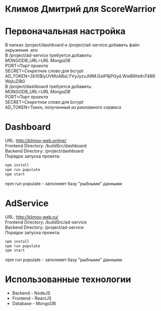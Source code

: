 # Климов Дмитрий для ScoreWarrior
# Первоначальная настройка
В папках /project/dashboard и /project/ad-service добавить файл окружения .env  
В /project/ad-service требуется добавить:  
MONGODB_URL=*URL MongoDB*  
PORT=*Порт проекта*  
SECRET=*Секретное слово для bcrypt*  
AD_TOKEN=$2b$10$iyUVMzABsLYVyJyzvJt9M.GstP8jPGyd.WwB6ht4nT48RWqIuZiBG  
В /project/dashboard требуется добавить:  
MONGODB_URL=*URL MongoDB*  
PORT=*Порт проекта*  
SECRET=*Секретное слово для bcrypt*  
AD_TOKEN=*Токен, полученный из рекламного сервиса*  
# Dashboard  
URL: http://klimov-web.online/  
Frontend Directory: /buildSrc/dashboard  
Backend Directory: /project/dashboard  
Порядок запуска проекта:  
```sh
npm install
npm run populate
npm start
```
npm run populate - заполняет базу "рыбными" данными  

# AdService
URL: http://klimov-web.ru/  
Frontend Directory: /buildSrc/ad-service  
Backend Directory: /project/ad-service  
Порядок запуска проекта:  
```sh
npm install
npm run populate
npm start
```
npm run populate - заполняет базу "рыбными" данными  

# Использованные технологии
- Backend - NodeJS
- Frontend - ReactJS
- Database - MongoDB
